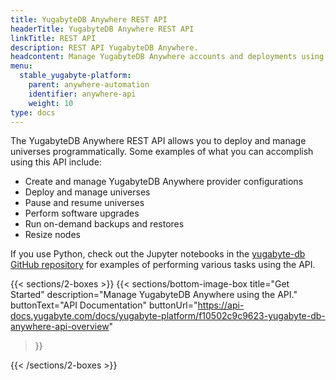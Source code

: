 ```yaml
---
title: YugabyteDB Anywhere REST API
headerTitle: YugabyteDB Anywhere REST API
linkTitle: REST API
description: REST API YugabyteDB Anywhere.
headcontent: Manage YugabyteDB Anywhere accounts and deployments using the REST API
menu:
  stable_yugabyte-platform:
    parent: anywhere-automation
    identifier: anywhere-api
    weight: 10
type: docs
---
```


The YugabyteDB Anywhere REST API allows you to deploy and manage universes programmatically. Some examples of what you can accomplish using this API include:

- Create and manage YugabyteDB Anywhere provider configurations
- Deploy and manage universes
- Pause and resume universes
- Perform software upgrades
- Run on-demand backups and restores
- Resize nodes

If you use Python, check out the Jupyter notebooks in the [yugabyte-db GitHub repository](https://github.com/yugabyte/yugabyte-db/tree/master/managed/api-examples) for examples of performing various tasks using the API.

{{< sections/2-boxes >}}
  {{< sections/bottom-image-box
    title="Get Started"
    description="Manage YugabyteDB Anywhere using the API."
    buttonText="API Documentation"
    buttonUrl="https://api-docs.yugabyte.com/docs/yugabyte-platform/f10502c9c9623-yugabyte-db-anywhere-api-overview"
  >}}

{{< /sections/2-boxes >}}
